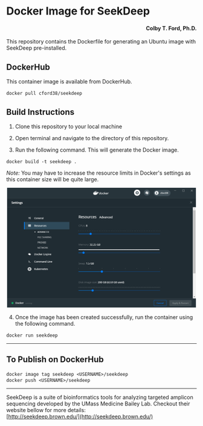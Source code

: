 # Docker Image for SeekDeep
<h4 align = "right">Colby T. Ford, Ph.D.</h4>
This repository contains the Dockerfile for generating an Ubuntu image with SeekDeep pre-installed.

## DockerHub
This container image is available from DockerHub.
```
docker pull cford38/seekdeep
``` 

## Build Instructions
1. Clone this repository to your local machine

2. Open terminal and navigate to the directory of this repository.

3. Run the following command. This will generate the Docker image.
```
docker build -t seekdeep .
```
_Note:_ You may have to increase the resource limits in Docker's settings as this container size will be quite large.
<p align="center"><img src="DockerSettings.PNG" width="500px"></p>


4. Once the image has been created successfully, run the container using the following command.
```
docker run seekdeep
```
----------------------

## To Publish on DockerHub

```
docker image tag seekdeep <USERNAME>/seekdeep
docker push <USERNAME>/seekdeep
```

----------------------
SeekDeep is a suite of bioinformatics tools for analyzing targeted amplicon sequencing developed by the UMass Medicine Bailey Lab. Checkout their website bellow for more details:  
[http://seekdeep.brown.edu/](http://seekdeep.brown.edu/)
